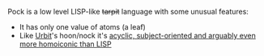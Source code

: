 Pock is a low level LISP-like ~~tarpit~~ language with some unusual features:
- It has only one value of atoms (a leaf)
- Like [Urbit](https://urbit.org/)'s hoon/nock it's [acyclic, subject-oriented and arguably even more homoiconic than LISP](https://urbit.org/docs/hoon/overview#what-properties-does-hoon-have-what-type-of-language-is-it)

